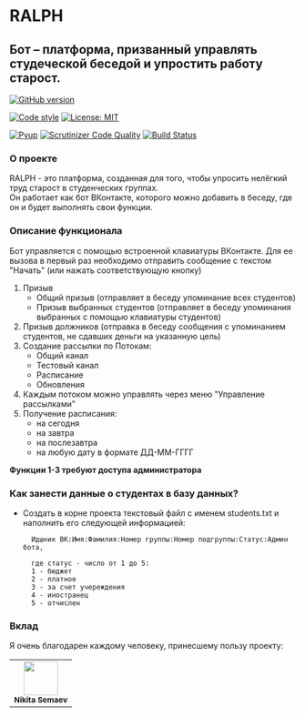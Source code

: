 # RALPH
## Бот – платформа, призванный управлять студеческой беседой и упростить работу старост.
[![GitHub version](https://badge.fury.io/gh/dadyarri%2Fralph.svg)](https://badge.fury.io/gh/dadyarri%2Fralph)  

[![Code style](https://img.shields.io/static/v1?label=Code%20style&message=black&color=black&logo=python&logoColor=white)](https://github.com/dadyarri/ralph/blob/master/LICENSE.md)
[![License: MIT](https://img.shields.io/static/v1?label=License&message=MIT&color=brightgreen)](https://opensource.org/licenses/MIT)

[![Pyup](https://pyup.io/repos/github/dadyarri/ralph/shield.svg)](https://pyup.io/account/repos/github/dadyarri/ralph/)
[![Scrutinizer Code Quality](https://scrutinizer-ci.com/g/dadyarri/ralph/badges/quality-score.png?b=dadyarri/6.1.0/sessions)](https://scrutinizer-ci.com/g/dadyarri/ralph/?branch=dadyarri/6.1.0/sessions)
[![Build Status](https://travis-ci.org/dadyarri/ralph.svg?branch=master)](https://travis-ci.org/dadyarri/ralph)
### О проекте
RALPH - это платформа, созданная для того, чтобы упросить нелёгкий труд старост в студенческих группах.  
Он работает как бот ВКонтакте, которого можно добавить в беседу, где он и будет выполнять свои функции.
### Описание функционала
Бот управляется с помощью встроенной клавиатуры ВКонтакте. Для ее вызова в первый раз необходимо отправить сообщение с текстом "Начать" (или нажать соответствующую кнопку)
1. Призыв
    - Общий призыв (отправляет в беседу упоминание всех студентов)
    - Призыв выбранных студентов (отправляет в беседу упоминания выбранных с помощью клавиатуры студентов)
2. Призыв должников (отправка в беседу сообщения с упоминанием студентов, не сдавших деньги на указанную цель)
3. Создание рассылки по Потокам:
    - Общий канал
    - Тестовый канал
    - Расписание
    - Обновления
4. Каждым потоком можно управлять через меню "Управление рассылками"
5. Получение расписания:
    - на сегодня
    - на завтра
    - на послезавтра
    - на любую дату в формате ДД-ММ-ГГГГ

**Функции 1-3 требуют доступа администратора**

### Как занести данные о студентах в базу данных?

- Создать в корне проекта текстовый файл с именем students.txt и наполнить его следующей информацией:

        Идшник ВК:Имя:Фамилия:Номер группы:Номер подгруппы:Статус:Админ бота,
        
        где статус - число от 1 до 5:  
        1 - бюджет  
        2 - платное  
        3 - за счет учереждения  
        4 - иностранец  
        5 - отчислен  

### Вклад
Я очень благодарен каждому человеку, принесшему пользу проекту:
<table>
  <tr>
    <td align="center"><a href="https://github.com/6a16ec"><img src="https://avatars3.githubusercontent.com/u/26770482?v=" width="60"><br><sub><b>Nikita Semaev</b></sub></a></td>
  </tr>
</table>
